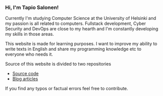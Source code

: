 ### Hi, I'm Tapio Salonen!

Currently I'm studying Computer Science at the University of Helsinki and my passion is all related to computers. Fullstack development, Cyber Security and DevOps are close to my hearth and I'm constantly developing my skills in those areas.

This website is made for learning purposes. I want to improve my ability to write texts in English and share my programming knowledge etc to everyone who needs it.

Source of this website is divided to two repositories
* [Source code](https://github.com/tsa-dom/gh-pages)
* [Blog articles](https://github.com/tsa-dom/contents)

If you find any typos or factual errors feel free to contribute.
